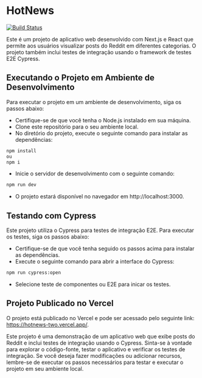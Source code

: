 # HotNews

[![Build Status](https://travis-ci.org/joemccann/dillinger.svg?branch=master)](https://travis-ci.org/joemccann/dillinger)

Este é um projeto de aplicativo web desenvolvido com Next.js e React que permite aos usuários visualizar posts do Reddit em diferentes categorias. O projeto também inclui testes de integração usando o framework de testes E2E Cypress.

## Executando o Projeto em Ambiente de Desenvolvimento

Para executar o projeto em um ambiente de desenvolvimento, siga os passos abaixo:

- Certifique-se de que você tenha o Node.js instalado em sua máquina.
- Clone este repositório para o seu ambiente local.
- No diretório do projeto, execute o seguinte comando para instalar as dependências:

```sh
npm install
ou
npm i
```

- Inicie o servidor de desenvolvimento com o seguinte comando:

```sh
npm run dev
```

- O projeto estará disponível no navegador em http://localhost:3000.

## Testando com Cypress

Este projeto utiliza o Cypress para testes de integração E2E. Para executar os testes, siga os passos abaixo:

- Certifique-se de que você tenha seguido os passos acima para instalar as dependências.
- Execute o seguinte comando para abrir a interface do Cypress:

```sh
npm run cypress:open
```

- Selecione teste de componentes ou E2E para inicar os testes.

## Projeto Publicado no Vercel

O projeto está publicado no Vercel e pode ser acessado pelo seguinte link: https://hotnews-two.vercel.app/.

Este projeto é uma demonstração de um aplicativo web que exibe posts do Reddit e inclui testes de integração usando o Cypress. Sinta-se à vontade para explorar o código-fonte, testar o aplicativo e verificar os testes de integração. Se você deseja fazer modificações ou adicionar recursos, lembre-se de executar os passos necessários para testar e executar o projeto em seu ambiente local.
